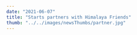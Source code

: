 ```yaml
---
date: "2021-06-07"
title: "Starts partners with Himalaya Friends"
thumb: "../../images/newsThumbs/partner.jpg"
---
```

